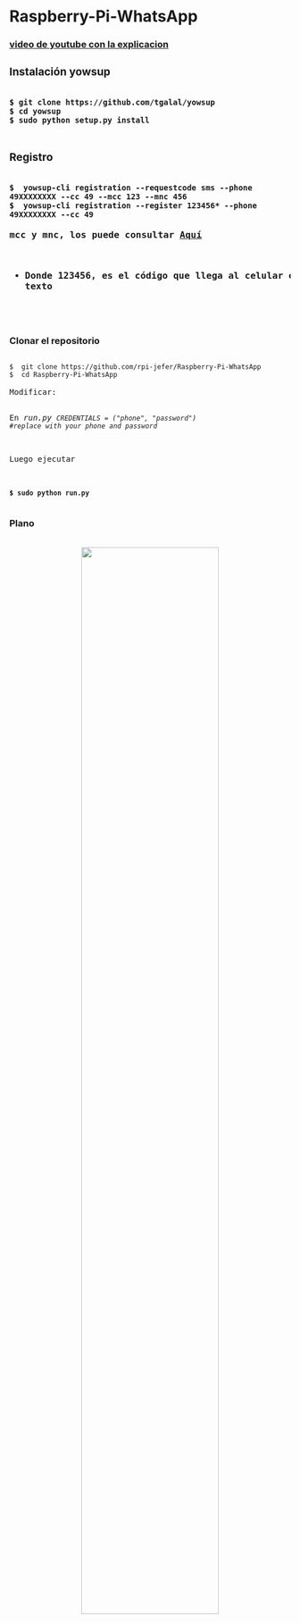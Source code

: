 # Raspberry-Pi-WhatsApp 
<h3><a href='https://www.youtube.com/watch?v=QJJjG57jliA&list=LLApEHuhXA5oDKQq4N5NhQxA&index=2&t=672s'>video de youtube con la explicacion<a><h3>
<h3>Instalación yowsup</h3>

<pre>
<code>
$ git clone https://github.com/tgalal/yowsup
$ cd yowsup
$ sudo python setup.py install
</code>
</pre>
<h3>Registro</h3>
<pre>
<code>
$  yowsup-cli registration --requestcode sms --phone 49XXXXXXXX --cc 49 --mcc 123 --mnc 456
$  yowsup-cli registration --register 123456* --phone 49XXXXXXXX --cc 49  
</code>
mcc y mnc, los puede consultar <a href="https://en.wikipedia.org/wiki/Mobile_country_code" target="_blank">Aquí</a>


* Donde 123456, es el código que llega  al celular en un mensaje de texto
</pre>

<h3>Clonar el repositorio</h3>
<pre>
<code>
$  git clone https://github.com/rpi-jefer/Raspberry-Pi-WhatsApp
$  cd Raspberry-Pi-WhatsApp
</code>
Modificar:

En <em>run.py</em>
<code><em>CREDENTIALS = ("phone", "password") #replace with your phone and password</em></code>

Luego ejecutar

<code><b>$ sudo python run.py</b></code>
</pre>

<h3>Plano</h3>
<br>
<div align="center">
  <img src="plano.jpg" width="70%">
</div>



<h3></h3>


